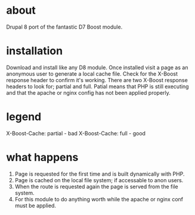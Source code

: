 # about
Drupal 8 port of the fantastic D7 Boost module.

# installation
Download and install like any D8 module. Once installed visit a page as an anonymous user to
generate a local cache file. Check for the X-Boost response header to confirm it's working. There
are two X-Boost response headers to look for; partial and full. Patial means that PHP is still executing
and that the apache or nginx config has not been applied properly.

# legend
X-Boost-Cache: partial - bad
X-Boost-Cache: full - good

# what happens
1. Page is requested for the first time and is built dynamically with PHP.
2. Page is cached on the local file system; if accessable to anon users.
3. When the route is requested again the page is served from the file system.
4. For this module to do anything worth while the apache or nginx conf must be applied.
